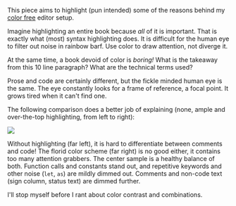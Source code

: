 This piece aims to highlight (pun intended) some of the
reasons behind my [color
free](https://u.peppe.rs/bF.png) editor setup.

Imagine highlighting an entire book because *all* of it is
important. That is exactly what (most) syntax highlighting
does. It is difficult for the human eye to filter out noise
in rainbow barf. Use color to draw attention, not diverge
it.

At the same time, a book devoid of color is *boring!* What
is the takeaway from this 10 line paragraph? What are the
technical terms used?

Prose and code are certainly different, but the fickle
minded human eye is the same. The eye constantly looks for a
frame of reference, a focal point. It grows tired when it
can't find one.

The following comparison does a better job of explaining
(none, ample and over-the-top highlighting, from left to
right):

[![](https://u.peppe.rs/lt.png)](https://u.peppe.rs/lt.png)

Without highlighting (far left), it is hard to differentiate
between comments and code! The florid color scheme (far
right) is no good either, it contains too many attention
grabbers. The center sample is a healthy balance of both.
Function calls and constants stand out, and repetitive
keywords and other noise (`let`, `as`) are mildly dimmed
out. Comments and non-code text (sign column, status text)
are dimmed further.

I'll stop myself before I rant about color contrast and
combinations.
